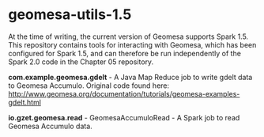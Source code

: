 # geomesa-utils-1.5

At the time of writing, the current version of Geomesa supports Spark 1.5.
This repository contains tools for interacting with Geomesa, which has been configured for Spark 1.5, and can therefore be run independently of the Spark 2.0 code in the Chapter 05 repository.

**com.example.geomesa.gdelt** - A Java Map Reduce job to write gdelt data to Geomesa Accumulo.
Original code found here: http://www.geomesa.org/documentation/tutorials/geomesa-examples-gdelt.html

**io.gzet.geomesa.read** - GeomesaAccumuloRead - A Spark job to read Geomesa Accumulo data.


